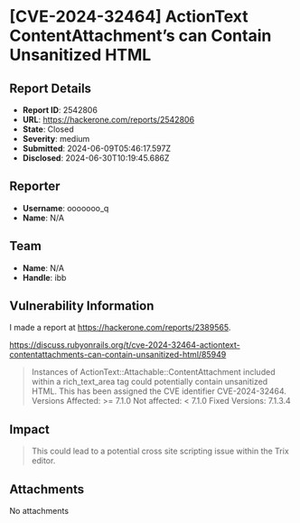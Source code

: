 # [CVE-2024-32464] ActionText ContentAttachment’s can Contain Unsanitized HTML

## Report Details
- **Report ID**: 2542806
- **URL**: https://hackerone.com/reports/2542806
- **State**: Closed
- **Severity**: medium
- **Submitted**: 2024-06-09T05:46:17.597Z
- **Disclosed**: 2024-06-30T10:19:45.686Z

## Reporter
- **Username**: ooooooo_q
- **Name**: N/A

## Team
- **Name**: N/A
- **Handle**: ibb

## Vulnerability Information
I made a report at https://hackerone.com/reports/2389565.

https://discuss.rubyonrails.org/t/cve-2024-32464-actiontext-contentattachments-can-contain-unsanitized-html/85949
> Instances of ActionText::Attachable::ContentAttachment included within a rich_text_area tag could potentially contain unsanitized HTML.
> This has been assigned the CVE identifier CVE-2024-32464.
> Versions Affected: >= 7.1.0 Not affected: < 7.1.0 Fixed Versions: 7.1.3.4

## Impact

> This could lead to a potential cross site scripting issue within the Trix editor.

## Attachments
No attachments

